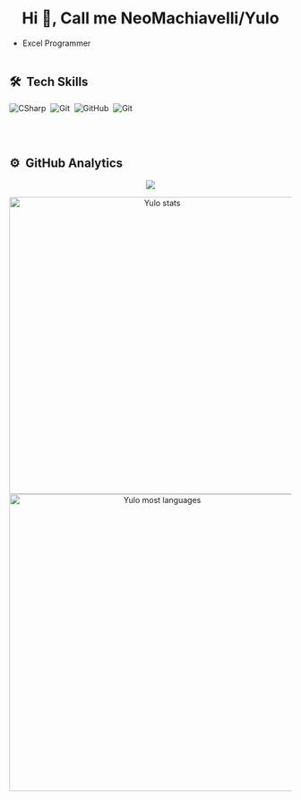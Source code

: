 

<h1 align="center">Hi 👋, Call me NeoMachiavelli/Yulo</h1>



- Excel Programmer 
<br><br>

## 🛠 &nbsp;Tech Skills

![CSharp](https://img.shields.io/badge/-Typescript-05122A?style=flat&logo=typescript&logoColor)&nbsp;
![Git](https://img.shields.io/badge/-Git-05122A?style=flat&logo=git)&nbsp;
![GitHub](https://img.shields.io/badge/-GitHub-05122A?style=flat&logo=github)&nbsp;
![Git](https://img.shields.io/badge/-Flutter-05122A?style=flat&logo=flutter)&nbsp;

<br><br>

## ⚙️ &nbsp;GitHub Analytics

<p align="center">
  <img src="https://raw.githubusercontent.com/Sutil/Sutil/2b2fad3bf54522bb30c8c170591fc68ff51b69e6/github-contribution-grid-snake2.svg" />
</p>

<p align="center">
<img width="530em" src="https://github-readme-stats.vercel.app/api?username=yulo-sudo22&show_icons=true&theme=vision-friendly-dark" alt="Yulo stats"/>
<img width="530em" src="https://github-readme-stats.vercel.app/api/top-langs/?username=yulo-sudo22&layout=compact&theme=vision-friendly-dark" alt="Yulo most languages"/>
</p>

